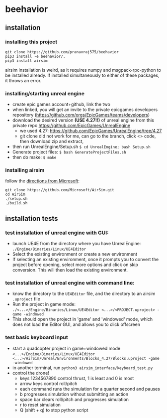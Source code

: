# beehavior

## installation

### installing this project

```
git clone https://github.com/pranavraj575/beehavior
pip3 install -e beehavior/.
pip3 install airsim
```

airsim installation is weird, as it requires numpy and msgpack-rpc-python to be installed already.
If installed simultaneously to either of these packages, it throws an error.

### installing/starting unreal engine

* create epic games account+github, link the two
* when linked, you will get an invite to the private epicgames developers
  repository (https://github.com/orgs/EpicGames/teams/developers)
* download the desired version **(USE 4.27!!)** of unreal engine from this private
  repo https://github.com/EpicGames/UnrealEngine
    * we used 4.27: https://github.com/EpicGames/UnrealEngine/tree/4.27
    * git clone did not work for me, can go to the branch, click <> code, then download zip and extract,
* then run UnrealEngine/Setup.sh `$ cd UnrealEngine; bash Setup.sh`
* Generate project files:
  `$ bash GenerateProjectFiles.sh`
* then do make:
  `$ make`

### installing airsim

follow the [directions from Microsoft](https://microsoft.github.io/AirSim/build_linux/):

```
git clone https://github.com/Microsoft/AirSim.git
cd AirSim
./setup.sh
./build.sh
```

## installation tests

### test installation of unreal engine with GUI:

* launch UE4E from the directory where you have UnrealEngine: `./Engine/Binaries/Linux/UE4Editor`
* Select the existing environment or create a new environment
* If selecting an existing environment, once it prompts you to convert the project before opening, select more options
  and click on skip conversion. This will then load the existing environment.

### test installation of unreal engine with command line:

* know the directory to the `UE4Editor` file, and the directory to an airsim `.uproject` file
* Run the project in game mode: `./<...>/Engine/Binaries/Linux/UE4Editor <...>/<PROJECT.uproject> -game -windowed`
* This should open the project in 'game' and 'windowed' mode, which does not load the Editor GUI, and allows you to
  click offscreen

### test basic keyboard input

* start a quadcopter project in game+windowed mode
  `<...>/Engine/Binaries/Linux/UE4Editor <...>/AirSim/Unreal/Environments/Blocks_4.27/Blocks.uproject -game -windowed`
* in another terminal, run `python3 airsim_interface/keyboard_test.py`
* control the drone!
    * keys 1234567890 control thrust, 1 is least and 0 is most
    * arrow keys control roll/pitch
    * each command runs the simulation for a quarter second and pauses
    * b progresses simulation without submitting an action
    * space bar clears roll/pitch and progresses simulation
    * r to reset simulation
    * Q (shift + q) to stop python script